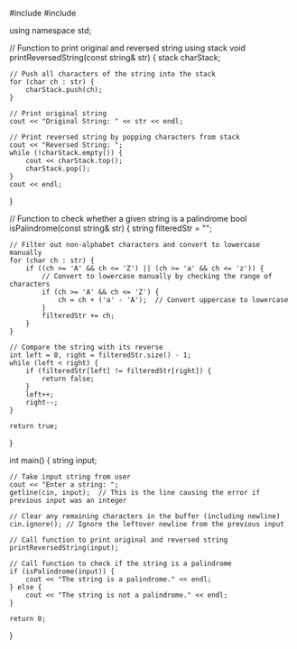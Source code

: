 #include <iostream>
#include <stack>
 
using namespace std;
 
// Function to print original and reversed string using stack
void printReversedString(const string& str) {
    stack<char> charStack;
 
    // Push all characters of the string into the stack
    for (char ch : str) {
        charStack.push(ch);
    }
 
    // Print original string
    cout << "Original String: " << str << endl;
 
    // Print reversed string by popping characters from stack
    cout << "Reversed String: ";
    while (!charStack.empty()) {
        cout << charStack.top();
        charStack.pop();
    }
    cout << endl;
}
 
// Function to check whether a given string is a palindrome
bool isPalindrome(const string& str) {
    string filteredStr = "";
 
    // Filter out non-alphabet characters and convert to lowercase manually
    for (char ch : str) {
        if ((ch >= 'A' && ch <= 'Z') || (ch >= 'a' && ch <= 'z')) {
            // Convert to lowercase manually by checking the range of characters
            if (ch >= 'A' && ch <= 'Z') {
                ch = ch + ('a' - 'A');  // Convert uppercase to lowercase
            }
            filteredStr += ch;
        }
    }
 
    // Compare the string with its reverse
    int left = 0, right = filteredStr.size() - 1;
    while (left < right) {
        if (filteredStr[left] != filteredStr[right]) {
            return false;
        }
        left++;
        right--;
    }
 
    return true;
}
 
int main() {
    string input;
 
    // Take input string from user
    cout << "Enter a string: ";
    getline(cin, input);  // This is the line causing the error if previous input was an integer
 
    // Clear any remaining characters in the buffer (including newline)
    cin.ignore(); // Ignore the leftover newline from the previous input
 
    // Call function to print original and reversed string
    printReversedString(input);
 
    // Call function to check if the string is a palindrome
    if (isPalindrome(input)) {
        cout << "The string is a palindrome." << endl;
    } else {
        cout << "The string is not a palindrome." << endl;
    }
 
    return 0;
}
